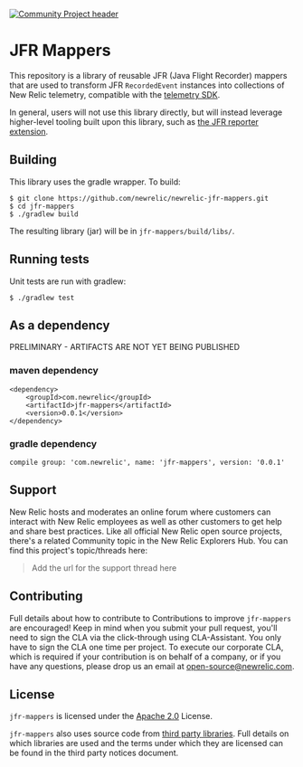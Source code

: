 [![Community Project header](https://github.com/newrelic/open-source-office/raw/master/examples/categories/images/Community_Project.png)](https://github.com/newrelic/open-source-office/blob/master/examples/categories/index.md#community-project)

# JFR Mappers

This repository is a library of reusable JFR (Java Flight Recorder) mappers
that are used to transform JFR `RecordedEvent` instances into collections 
of New Relic telemetry, compatible with the 
[telemetry SDK](https://github.com/newrelic/newrelic-telemetry-sdk-java).

In general, users will not use this library directly, but will instead leverage
higher-level tooling built upon this library, such as
[the JFR reporter extension](https://docs.newrelic.com/docs/agents/java-agent/features/real-time-java-profiling-using-jfr-metrics).

## Building

This library uses the gradle wrapper.  To build:

```
$ git clone https://github.com/newrelic/newrelic-jfr-mappers.git
$ cd jfr-mappers
$ ./gradlew build
```

The resulting library (jar) will be in `jfr-mappers/build/libs/`.

## Running tests

Unit tests are run with gradlew:

```
$ ./gradlew test
```

## As a dependency

PRELIMINARY - ARTIFACTS ARE NOT YET BEING PUBLISHED

### maven dependency
```
<dependency>
    <groupId>com.newrelic</groupId>
    <artifactId>jfr-mappers</artifactId>
    <version>0.0.1</version>
</dependency>
```

### gradle dependency

```
compile group: 'com.newrelic', name: 'jfr-mappers', version: '0.0.1'
```

## Support

New Relic hosts and moderates an online forum where customers can interact with New Relic employees as well as other customers to get help and share best practices. Like all official New Relic open source projects, there's a related Community topic in the New Relic Explorers Hub. You can find this project's topic/threads here:

>Add the url for the support thread here

## Contributing
Full details about how to contribute to
Contributions to improve `jfr-mappers` are encouraged! Keep in mind when you submit your pull request, you'll need to sign the CLA via the click-through using CLA-Assistant. You only have to sign the CLA one time per project.
To execute our corporate CLA, which is required if your contribution is on behalf of a company, or if you have any questions, please drop us an email at open-source@newrelic.com.

## License
`jfr-mappers` is licensed under the [Apache 2.0](http://apache.org/licenses/LICENSE-2.0.txt) License.

`jfr-mappers` also uses source code from [third party libraries](THIRD_PARTY_NOTICES.md). Full details on which libraries are used and the terms 
under which they are licensed can be found in the third party notices document.
